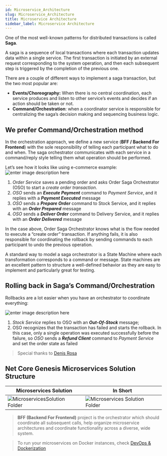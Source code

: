 ```yaml
---
id: Microservice_Architecture
slug: Microservice_Architecture
title: Microservice Architecture
sidebar_label: Microservice Architecture
---
```


One of the most well-known patterns for distributed transactions is called **Saga**.

A saga is a sequence of local transactions where each transaction updates data within a single service. The first transaction is initiated by an external request corresponding to the system operation, and then each subsequent step is triggered by the completion of the previous one.

There are a couple of different ways to implement a saga transaction, but the two most popular are:

- **Events/Choreography:** When there is no central coordination, each service produces and listen to other service’s events and decides if an action should be taken or not.
- **Command/Orchestration**: when a coordinator service is responsible for centralizing the saga’s decision making and sequencing business logic.

## We prefer Command/Orchestration method

In the orchestration approach, we define a new service (**BFF / Backend For Frontend**) with the sole responsibility of telling each participant what to do and when. The saga orchestrator communicates with each service in a command/reply style telling them what operation should be performed.

Let’s see how it looks like using e-commerce example:
![enter image description here](https://netcoregenesis.com/images/documentation/saga-pattern-command-orchestration.png)

1. _Order Service_  saves a pending order and asks Order Saga Orchestrator (OSO) to start a  _create order transaction_.
2. _OSO_  sends an  _**Execute Payment**_  command to  _Payment Service_, and it replies with a  _**Payment Executed**_  message
3. _OSO_  sends a  _**Prepare Order**_  command to Stock Service, and it replies with an  _**Order Prepared**_  message
4. _OSO_  sends a  _**Deliver Order**_  command to Delivery Service, and it replies with an  _**Order Delivered**_  message

In the case above, Order Saga Orchestrator knows what is the flow needed to execute a “create order” transaction. If anything fails, it is also responsible for coordinating the rollback by sending commands to each participant to undo the previous operation.

A standard way to model a saga orchestrator is a State Machine where each transformation corresponds to a command or message. State machines are an excellent pattern to structure a well-defined behavior as they are easy to implement and particularly great for testing.

## Rolling back in Saga’s Command/Orchestration

Rollbacks are a lot easier when you have an orchestrator to coordinate everything:

![enter image description here](https://netcoregenesis.com/images/documentation/saga-pattern-rollback.png)

1. _Stock Service_ replies to OSO with an **_Out-Of-Stock_** message;
2. OSO recognizes that the transaction has failed and starts the rollback.
In this case, only a single operation was executed successfully before the failure, so _OSO_ sends a **_Refund Client_** command to _Payment Service_ and set the order state as failed

> Special thanks to [Denis Rosa](https://blog.couchbase.com/saga-pattern-implement-business-transactions-using-microservices-part-2/)

## Net Core Genesis Microservices Solution Structure

| Microservices Solution | In Short |
|--|--|
| ![MicroservicesSolution Folder](https://netcoregenesis.com/images/documentation/microservice_solution_folder_structure_detail.png) | ![Microservices Solution Folder](https://netcoregenesis.com/images/documentation/microservice_solution_folder_structure.png) |

> **BFF (Backend For Frontend)** project is the orchestrator which should coordinate all subsequent calls, help organize microservice architectures and coordinate functionality across a diverse, wide system.

> To run your microservices on Docker instances, check [DevOps & Dockerization](DevOps_Dockerization.md)
